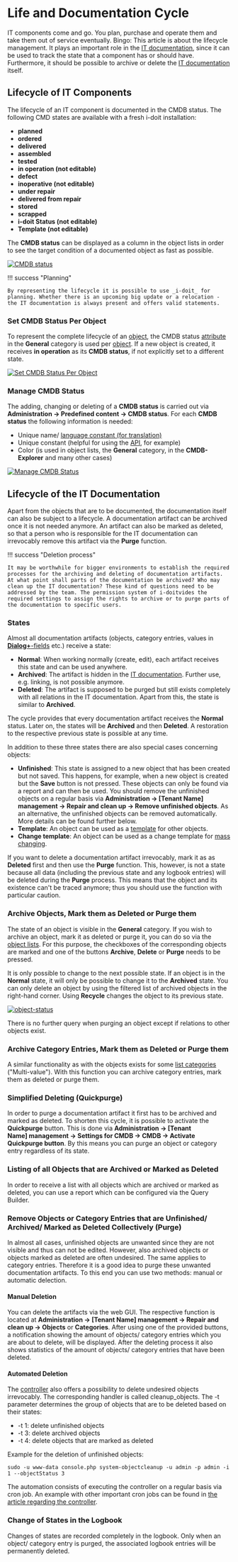 # Life and Documentation Cycle

IT components come and go. You plan, purchase and operate them and take them out of service eventually. Bingo: This article is about the lifecycle management. It plays an important role in the [IT documentation](../glossary.md), since it can be used to track the state that a component has or should have. Furthermore, it should be possible to archive or delete the [IT documentation](../glossary.md) itself.

## Lifecycle of IT Components

The lifecycle of an IT component is documented in the CMDB status. The following CMD states are available with a fresh i-doit installation:

-   **planned**
-   **ordered**
-   **delivered**
-   **assembled**
-   **tested**
-   **in operation (not editable)**
-   **defect**
-   **inoperative (not editable)**
-   **under repair**
-   **delivered from repair**
-   **stored**
-   **scrapped**
-   **i-doit Status (not editable)**
-   **Template (not editable)**

The **CMDB status** can be displayed as a column in the object lists in order to see the target condition of a documented object as fast as possible.

[![CMDB status](../assets/images/en/basics/life-and-documentation-cycle/1-ladc.png)](../assets/images/en/basics/life-and-documentation-cycle/1-ladc.png)

!!! success "Planning"

    By representing the lifecycle it is possible to use _i-doit_ for planning. Whether there is an upcoming big update or a relocation - the IT documentation is always present and offers valid statements.

### Set CMDB Status Per Object

To represent the complete lifecycle of an [object](../glossary.md), the CMDB status [attribute](../glossary.md) in the **General** category is used per [object](../glossary.md). If a new object is created, it receives **in operation** as its **CMDB status**, if not explicitly set to a different state.

[![Set CMDB Status Per Object](../assets/images/en/basics/life-and-documentation-cycle/2-ladc.png)](../assets/images/en/basics/life-and-documentation-cycle/2-ladc.png)

### Manage CMDB Status

The adding, changing or deleting of a **CMDB status** is carried out via **Administration → Predefined content → CMDB status**. For each **CMDB status** the following information is needed:

-   Unique name/ [language constant (for translation)](../system-administration/localization.md)
-   Unique constant (helpful for using the [API](../i-doit-add-ons/api/index.md), for example)
-   Color (is used in object lists, the **General** category, in the **CMDB-Explorer** and many other cases)

[![Manage CMDB Status](../assets/images/en/basics/life-and-documentation-cycle/3-ladc.png)](../assets/images/en/basics/life-and-documentation-cycle/3-ladc.png)

## Lifecycle of the IT Documentation

Apart from the objects that are to be documented, the documentation itself can also be subject to a lifecycle. A documentation artifact can be archived once it is not needed anymore. An artifact can also be marked as deleted, so that a person who is responsible for the IT documentation can irrevocably remove this artifact via the **Purge** function.

!!! success "Deletion process"

    It may be worthwhile for bigger environments to establish the required processes for the archiving and deleting of documentation artifacts. At what point shall parts of the documentation be archived? Who may clean up the IT documentation? These kind of questions need to be addressed by the team. The permission system of i-doitvides the required settings to assign the rights to archive or to purge parts of the documentation to specific users.

### States

Almost all documentation artifacts (objects, category entries, values in [**Dialog+**\-fields](./dialog-admin.md) etc.) receive a state:

-   **Normal**: When working normally (create, edit), each artifact receives this state and can be used anywhere.
-   **Archived**: The artifact is hidden in the [IT documentation](../glossary.md). Further use, e.g. linking, is not possible anymore.
-   **Deleted**: The artifact is supposed to be purged but still exists completely with all relations in the IT documentation. Apart from this, the state is similar to **Archived**.

The cycle provides that every documentation artifact receives the **Normal** status. Later on, the states will be **Archived** and then **Deleted**. A restoration to the respective previous state is possible at any time.

In addition to these three states there are also special cases concerning objects:

-   **Unfinished**: This state is assigned to a new object that has been created but not saved. This happens, for example, when a new object is created but the **Save** button is not pressed. These objects can only be found via a report and can then be used. You should remove the unfinished objects on a regular basis via **Administration → [Tenant Name] management → Repair and clean up → Remove unfinished objects**. As an alternative, the unfinished objects can be removed automatically. More details can be found further below.
-   **Template**: An object can be used as a [template](../efficient-documentation/templates.md) for other objects.
-   **Change template**: An object can be used as a change template for [mass changing](../efficient-documentation/mass-change.md).

If you want to delete a documentation artifact irrevocably, mark it as as **Deleted** first and then use the **Purge** function. This, however, is not a state because all data (including the previous state and any logbook entries) will be deleted during the **Purge** process. This means that the object and its existence can't be traced anymore; thus you should use the function with particular caution.

### Archive Objects, Mark them as Deleted or Purge them

The state of an object is visible in the **General** category. If you wish to archive an object, mark it as deleted or purge it, you can do so via the [object lists](./object-list/index.md). For this purpose, the checkboxes of the corresponding objects are marked and one of the buttons **Archive**, **Delete** or **Purge** needs to be pressed.

It is only possible to change to the next possible state. If an object is in the **Normal** state, it will only be possible to change it to the **Archived** state. You can only delete an object by using the filtered list of archived objects in the right-hand corner. Using **Recycle** changes the object to its previous state.

[![object-status](../assets/images/en/basics/life-and-documentation-cycle/4-ladc.png)](../assets/images/en/basics/life-and-documentation-cycle/4-ladc.png)

There is no further query when purging an object except if relations to other objects exist.

### Archive Category Entries, Mark them as Deleted or Purge them

A similar functionality as with the objects exists for some [list categories](../glossary.md) ("Multi-value"). With this function you can archive category entries, mark them as deleted or purge them.

### Simplified Deleting (Quickpurge)

In order to purge a documentation artifact it first has to be archived and marked as deleted. To shorten this cycle, it is possible to activate the **Quickpurge** button. This is done via **Administration → [Tenant Name] management → Settings for CMDB → CMDB → Activate Quickpurge button**. By this means you can purge an object or category entry regardless of its state.

### Listing of all Objects that are Archived or Marked as Deleted

In order to receive a list with all objects which are archived or marked as deleted, you can use a report which can be configured via the Query Builder.

### Remove Objects or Category Entries that are Unfinished/ Archived/ Marked as Deleted Collectively (**Purge**)

In almost all cases, unfinished objects are unwanted since they are not visible and thus can not be edited. However, also archived objects or objects marked as deleted are often undesired. The same applies to category entries. Therefore it is a good idea to purge these unwanted documentation artifacts. To this end you can use two methods: manual or automatic delection.

#### Manual Deletion

You can delete the artifacts via the web GUI. The respective function is located at **Administration → [Tenant Name] management → Repair and clean up → Objects** or **Categories**. After using one of the provided buttons, a notification showing the amount of objects/ category entries which you are about to delete, will be displayed. After the deleting process it also shows statistics of the amount of objects/ category entries that have been deleted.

#### Automated Deletion

The [controller](../automation-and-integration/cli/index.md) also offers a possibility to delete undesired objects irrevocably. The corresponding handler is called cleanup_objects. The -t parameter determines the group of objects that are to be deleted based on their states:

-   -t 1: delete unfinished objects
-   -t 3: delete archived objects
-   -t 4: delete objects that are marked as deleted

Example for the deletion of unfinished objects:

    sudo -u www-data console.php system-objectcleanup -u admin -p admin -i 1 --objectStatus 3

The automation consists of executing the controller on a regular basis via cron job. An example with other important cron jobs can be found in [the article regarding the controller](../automation-and-integration/cli/index.md).

### Change of States in the Logbook

Changes of states are recorded completely in the logbook. Only when an object/ category entry is purged, the associated logbook entries will be permanently deleted.
